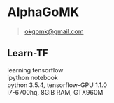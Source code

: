 # AlphaGoMK  
>okgomk@gmail.com
## Learn-TF
learning tensorflow  
ipython notebook  
python 3.5.4, tensorflow-GPU 1.1.0  
i7-6700hq, 8GiB RAM, GTX960M
